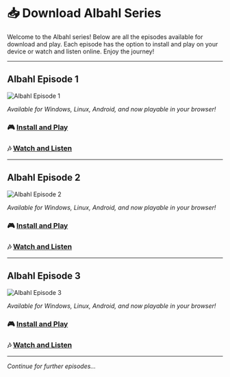 # 📥 Download Albahl Series

Welcome to the Albahl series! Below are all the episodes available for download and play. Each episode has the option to install and play on your device or watch and listen online. Enjoy the journey!

---

## Albahl Episode 1

![Albahl Episode 1](path/to/image1.jpg)  

_Available for Windows, Linux, Android, and now playable in your browser!_  

### 🎮 [Install and Play](https://link-to-install-play-episode1)  
### 🎶 [Watch and Listen](https://link-to-watch-promo-trailer-episode1)

---

## Albahl Episode 2

![Albahl Episode 2](path/to/image2.jpg)  

_Available for Windows, Linux, Android, and now playable in your browser!_  

### 🎮 [Install and Play](https://link-to-install-play-episode2)  
### 🎶 [Watch and Listen](https://link-to-watch-promo-trailer-episode2)

---

## Albahl Episode 3

![Albahl Episode 3](path/to/image3.jpg)  

_Available for Windows, Linux, Android, and now playable in your browser!_  

### 🎮 [Install and Play](https://link-to-install-play-episode3)  
### 🎶 [Watch and Listen](https://link-to-watch-promo-trailer-episode3)

---

_Continue for further episodes..._

